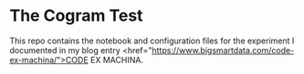 # The Cogram Test
This repo contains the notebook and configuration files for the experiment I documented in my blog entry <a><href="https://www.bigsmartdata.com/code-ex-machina/">CODE EX MACHINA.</a>

